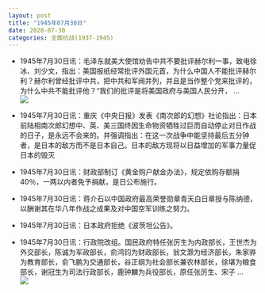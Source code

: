 ```yaml
---
layout: post
title: "1945年07月30日"
date: 2020-07-30
categories: 全面抗战(1937-1945)
---
```


<meta name="referrer" content="no-referrer" />

- 1945年7月30日讯：毛泽东就美大使馆劝告中共不要批评赫尔利一事，致电徐冰、刘少文，指出：美国报纸经常批评外国元首，为什么中国人不能批评赫尔利？赫尔利曾经批评中共，把中共和军阀并列，并且是当作整个党来批评的，为什么中共不能批评他？“我们的批评是将美国政府与美国人民分开， ... <br/><img src="https://wx3.sinaimg.cn/large/aca367d8ly1gh991md927j20c80eut8x.jpg" />

- 1945年7月30日讯：重庆《中央日报》发表《南次郎的幻想》社论指出：日本前陆相南次郎幻想中、英、美三国终因生命物资牺牲过巨而自动停止对日作战的日子，是永远不会来的。并强调指出：在这一次战争中能坚持最后五分钟者，是日本的敌方而不是日本自己。日本的敌方现将以日益增加的军事力量促日本的毁灭 

- 1945年7月30日讯：财政部制订《黄金购户献金办法》，规定依购存额捐40％，一两以内者免予捐献，是日公布施行。 

- 1945年7月30日讯：蒋介石以中国政府最高荣誉勋章青天白日章授与陈纳德，以酬谢其在华八年作战之成果及对中国空军训练之努力。 

- 1945年7月30日讯：日本政府拒绝《波茨坦公告》。 

- 1945年7月30日讯：行政院改组。国民政府特任张厉生为内政部长，王世杰为外交部长，陈诚为军政部长，俞鸿钧为财政部长，翁文灏为经济部长，朱家骅为教育部长，俞飞鹏为交通部长，谷正纲为社会部长兼农林部长，徐堪为粮食部长，谢冠生为司法行政部长，鹿钟麟为兵役部长，原任张厉生、宋子 ... <br/><img src="https://wx1.sinaimg.cn/large/aca367d8ly1gh8o8hziltj20c809zmx8.jpg" />

